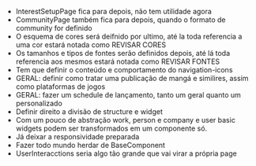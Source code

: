 - InterestSetupPage fica para depois, não tem utilidade agora
- CommunityPage também fica para depois, quando o formato de community for definido
- O esquema de cores será deifnido por ultimo, até la toda referencia a uma cor estará notada como REVISAR CORES
- Os tamanhos e tipos de fontes serão definidos depois, até lá toda referencia aos mesmos estará notada como REVISAR FONTES
- Tem que definir o conteúdo e comportamento do navigation-icons
- GERAL: definir como tratar uma publicação de mangá e similires, assim como plataformas de jogos
- GERAL: fazer um schedule de lançamento, tanto um geral quanto um personalizado
- Definir direito a divisão de structure e widget
- Com um pouco de abstração work, person e company e user basic widgets podem ser transformados em um componente só. 
- Já deixar a responsividade preparada
- Fazer todo mundo herdar de BaseComponent
- UserInteracctions seria algo tão grande que vai virar a própria page